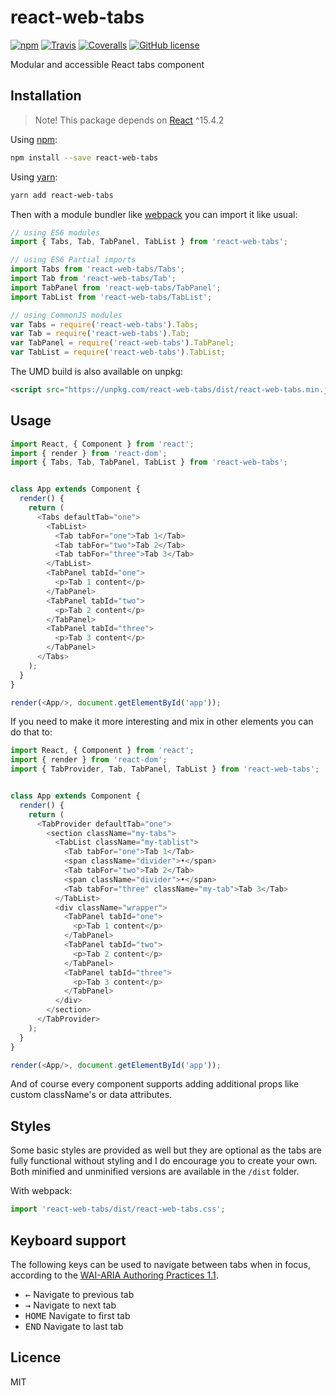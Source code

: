 # react-web-tabs
[![npm](https://img.shields.io/npm/v/react-web-tabs.svg?style=flat-square)](https://www.npmjs.com/package/react-web-tabs)
[![Travis](https://img.shields.io/travis/marcuslindfeldt/react-web-tabs.svg?style=flat-square)](https://travis-ci.org/marcuslindfeldt/react-web-tabs)
[![Coveralls](https://img.shields.io/coveralls/marcuslindfeldt/react-web-tabs.svg?style=flat-square)](https://coveralls.io/github/marcuslindfeldt/react-web-tabs?branch=master)
[![GitHub license](https://img.shields.io/badge/license-MIT-blue.svg?style=flat-square)](https://raw.githubusercontent.com/marcuslindfeldt/react-web-tabs/master/LICENSE)

Modular and accessible React tabs component

## Installation
> Note! This package depends on [React](https://facebook.github.io/react/) ^15.4.2

Using [npm](https://www.npmjs.com/):
```bash
npm install --save react-web-tabs
```
Using [yarn](https://yarnpkg.com/en/):
```bash
yarn add react-web-tabs
```

Then with a module bundler like [webpack](https://webpack.js.org/) you can import it like usual:

```js
// using ES6 modules
import { Tabs, Tab, TabPanel, TabList } from 'react-web-tabs';

// using ES6 Partial imports
import Tabs from 'react-web-tabs/Tabs';
import Tab from 'react-web-tabs/Tab';
import TabPanel from 'react-web-tabs/TabPanel';
import TabList from 'react-web-tabs/TabList';

// using CommonJS modules
var Tabs = require('react-web-tabs').Tabs;
var Tab = require('react-web-tabs').Tab;
var TabPanel = require('react-web-tabs').TabPanel;
var TabList = require('react-web-tabs').TabList;
```

The UMD build is also available on unpkg:

```html
<script src="https://unpkg.com/react-web-tabs/dist/react-web-tabs.min.js"></script>
```

## Usage

```js
import React, { Component } from 'react';
import { render } from 'react-dom';
import { Tabs, Tab, TabPanel, TabList } from 'react-web-tabs';


class App extends Component {
  render() {
    return (
      <Tabs defaultTab="one">
        <TabList>
          <Tab tabFor="one">Tab 1</Tab>
          <Tab tabFor="two">Tab 2</Tab>
          <Tab tabFor="three">Tab 3</Tab>
        </TabList>
        <TabPanel tabId="one">
          <p>Tab 1 content</p>
        </TabPanel>
        <TabPanel tabId="two">
          <p>Tab 2 content</p>
        </TabPanel>
        <TabPanel tabId="three">
          <p>Tab 3 content</p>
        </TabPanel>
      </Tabs>
    );
  }
}

render(<App/>, document.getElementById('app'));
```

If you need to make it more interesting and mix in other elements you can do that to:

```js
import React, { Component } from 'react';
import { render } from 'react-dom';
import { TabProvider, Tab, TabPanel, TabList } from 'react-web-tabs';


class App extends Component {
  render() {
    return (
      <TabProvider defaultTab="one">
        <section className="my-tabs">
          <TabList className="my-tablist">
            <Tab tabFor="one">Tab 1</Tab>
            <span className="divider">•</span>
            <Tab tabFor="two">Tab 2</Tab>
            <span className="divider">•</span>
            <Tab tabFor="three" className="my-tab">Tab 3</Tab>
          </TabList>
          <div className="wrapper">
            <TabPanel tabId="one">
              <p>Tab 1 content</p>
            </TabPanel>
            <TabPanel tabId="two">
              <p>Tab 2 content</p>
            </TabPanel>
            <TabPanel tabId="three">
              <p>Tab 3 content</p>
            </TabPanel>
          </div>
        </section>
      </TabProvider>
    );
  }
}

render(<App/>, document.getElementById('app'));
```

And of course every component supports adding additional props like custom className's or data attributes.

## Styles

Some basic styles are provided as well but they are optional as the tabs are fully functional without styling and I do encourage you to create your own. Both minified and unminified versions are available in the `/dist` folder.

With webpack:
```js
import 'react-web-tabs/dist/react-web-tabs.css';
```

## Keyboard support
The following keys can be used to navigate between tabs when in focus, according to the [WAI-ARIA Authoring Practices 1.1](https://www.w3.org/TR/wai-aria-practices-1.1/#tabpanel).

* <kbd>←</kbd> Navigate to previous tab
* <kbd>→</kbd> Navigate to next tab
* <kbd>HOME</kbd> Navigate to first tab
* <kbd>END</kbd> Navigate to last tab

## Licence
MIT
